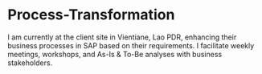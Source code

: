 # Process-Transformation
I am currently at the client site in Vientiane, Lao PDR, enhancing their business processes in SAP based on their requirements. I facilitate weekly meetings, workshops, and As-Is &amp; To-Be analyses with business stakeholders.                                                                                                                               
